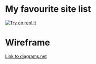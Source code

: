 # My favourite site list

[![Try on repl.it](https://repl-badge.jajoosam.repl.co/try.png)](https://replit.com/@ccapobianco/2021-4Binf-sites#script.js?ref=button)


# Wireframe
[Link to diagrams.net](https://viewer.diagrams.net/?highlight=0000ff&edit=_blank&layers=1&nav=1&title=lista-link.drawio#R7Vldb%2BI4FP01PBblo6ThsdBSRtvZqdoddTQvlUmcxMKxM44pML9%2BbccJSWy6jAZotZogQXzs2M49x%2Fdem4E%2FzTd3DBTZZxpDPPCceDPwbwaeN74MxLcEthUwCscVkDIUV5C7A57QT6hBR6MrFMOy05BTijkqumBECYER72CAMbruNkso7o5agBQawFMEsIk%2Bo5hnFRqOnB0%2BhyjN6pFdR9fkoG6sgTIDMV23IP924E8Zpby6yzdTiKXtartUz8321DYTY5DwQx5Y%2Fvg6d%2Baj8fbvv%2BbjTy%2BfX8uH5wvdyyvAK%2F3CerJ8W1ug5Iwum5d3B%2F6keRNHFGJQZjDWBYBRSsR9JOYEmQAynuPdU4XsMt%2BkUinDnEbLVTEUxHGACGTlcCHpguwZEdX9hGk5yJ6rWUwppkxNyw%2FU1a3xqirHCaMk6Vb5VVV0KT%2BiKhdj%2FgM3leWmcjAYrViJXuEjLHfDmkauLQYZh5sWpI1%2BB2kOOduKJnXtWAtAr4ArXVzv5DSq5ZS1pOSHGgRawmnT9Y5lcaOJ%2FgXSPYP0B7kKPMd9R%2FIBiTLJ7SQRmCbevdJlG%2B%2F1cBgm3MrUm4I%2FmL6gy57rGey5roU9LzgReb5BXsa5dIbXsl9vtl6vh%2Fk2Aa90xRCHGJFlOUT0IzDbXs8fjGXX79IcmIvUsy3Sk9F8adD8SQYVBJGkEXH5UzCYQKbue%2BRy5dk6NHX8J6EESqMjjHtQz97SgkhEw2sN5yiO5SCTdSbE9VSASI64FsxLfumKxI1o2gyHJ6TO6y9QkzrXSt2p3OvIElMDLK1JxbNBWum4QjDqI6sauGFgrRZuhYuprPptBWZ28EaXd4jPV4tj9sgziMHPLQY5%2BOVuBdg2iF3Ch%2Bq2JXWbNPfqmIqaBCu3lwkMEotyz%2BSDekK2JQrepUXITcp5%2FETBzBS%2BPt4LykAujUoWZaHs4Zwd%2Bj2xGPFsrzzedmkYLCCeUBZD1opdjrrMmDZV1x6BtvR7shh31XWUI4uj9M%2FpKD0zl6l9Q4xe%2B%2B6iLABp3A7iwq4fQYhGuXZt7em24M6LHUfF%2FxWq%2F08a9sZdDYfvrWHfTNSu0xStSGpmZTsiXCOH3pN528zcZtDvSUNQdBvIj83LGXvopmmP5eo6IY29bLsJa20andFwZAl2wTAMf5%2FLbz%2Beb1NwEXxh4ZfZ4vv3aPLtznIYMgUcppQhcO7tU0JZXopNVL6gE7qxcTdWl0m%2FyGGgOvzouYemmT4kASCOVbv2Scj%2BfVh%2FvybcW4RIeq86v9lpxdDAofI5WCuuRSvWHfgRlrxVJmZSZKpDs4pydbzYJrzvpjlt56f30hs%2FULnBo7J2QTmneeOmQbRMlRdpUZSoSzRRg12XRXUMqoRXFxK0kWqc6PncdI8Mopi4QyR27AkS%2FolJ2clIBbiQ%2FUzipcrfCbxIGITi3hNOb%2FYIo22E4csCkZcL1wuHBUlPpYF%2B7uKNLSIILd7iVK7Clrn80cBZNeA74ftqwIz8fzRwbg3U52%2FH14Ao7v6bUXWtP7j8238B)
